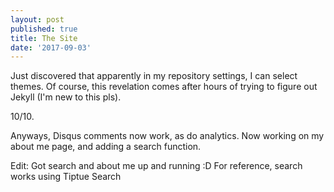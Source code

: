 ```yaml
---
layout: post
published: true
title: The Site
date: '2017-09-03'
---
```

Just discovered that apparently in my repository settings, I can select themes. Of course, this revelation comes after hours of trying to figure out Jekyll (I'm new to this pls).

10/10.

Anyways, Disqus comments now work, as do analytics. Now working on my about me page, and adding a search function.

Edit: Got search and about me up and running :D For reference, search works using Tiptue Search
